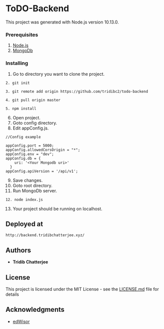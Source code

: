 # ToDO-Backend

This project was generated with Node.js version 10.13.0.

### Prerequisites

1. [Node.js](https://nodejs.org/en/download/)
2. [MongoDb](https://www.mongodb.com/download-center?jmp=nav#community)

### Installing

1. Go to directory you want to clone the project.

```
2. git init
```

```
3. git remote add origin https://github.com/tridibc2/todo-backend
```

```
4. git pull origin master
```

```
5. npm install
```

6. Open project.
7. Goto config directory.
8. Edit appConfig.js.

```
//Config example

appConfig.port = 5000;
appConfig.allowedCorsOrigin = "*";
appConfig.env = "dev";
appConfig.db = {
    uri: '<Your Mongodb uri>'
  }
appConfig.apiVersion = '/api/v1';
```

9. Save changes.
10. Goto root directory.
11. Run MongoDb server.

```
12. node index.js
```

13. Your project should be running on localhost.

## Deployed at

`http://backend.tridibchatterjee.xyz/`

## Authors

- **Tridib Chatterjee**

## License

This project is licensed under the MIT License - see the [LICENSE.md](LICENSE.md) file for details

## Acknowledgments

- [edWisor](https://edwisor.com/)
